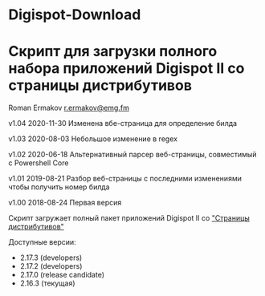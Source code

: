 # Digispot-Download
Скрипт для загрузки полного набора приложений Digispot II со страницы дистрибутивов 
================================================================
Roman Ermakov <r.ermakov@emg.fm>

v1.04 2020-11-30 Изменена вбе-страница для определение билда

v1.03 2020-08-03 Небольшое изменение в regex

v1.02 2020-06-18 Альтернативный парсер веб-страницы, совместимый с Powershell Core

v1.01 2019-08-21 Разбор веб-страницы с последними изменениями чтобы получить номер билда

v1.00 2018-08-24 Первая версия


Скрипт загружает полный пакет приложений Digispot II со ["Страницы дистрибутивов"][1]

Доступные версии:

* 2.17.3 (developers)
* 2.17.2 (developers)
* 2.17.0 (release candidate)
* 2.16.3 (текущая)



[1]: https://redmine.digispot.ru/projects/digispot/wiki/%D0%92%D0%B5%D1%80%D1%81%D0%B8%D0%B8_%D0%9F%D0%9E_Digispot
